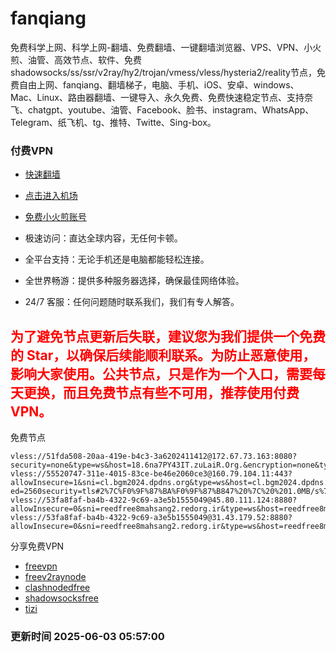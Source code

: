 # fanqiang

免费科学上网、科学上网-翻墙、免费翻墙、一键翻墙浏览器、VPS、VPN、小火煎、油管、高效节点、软件、免费shadowsocks/ss/ssr/v2ray/hy2/trojan/vmess/vless/hysteria2/reality节点，免费自由上网、fanqiang、翻墙梯子，电脑、手机、iOS、安卓、windows、Mac、Linux、路由器翻墙、一键导入、永久免费、免费快速稳定节点、支持奈飞、chatgpt、youtube、油管、Facebook、脸书、instagram、WhatsApp、Telegram、纸飞机、tg、推特、Twitte、Sing-box。

### 付费VPN
* [快速翻墙](https://uhuio.top/) 

* [点击进入机场](https://uhuio.top/) 

* [免费小火煎账号](https://free-clash.top/) 

* 极速访问：直达全球内容，无任何卡顿。

* 全平台支持：无论手机还是电脑都能轻松连接。

* 全世界畅游：提供多种服务器选择，确保最佳网络体验。

* 24/7 客服：任何问题随时联系我们，我们有专人解答。

## <font color="red">为了避免节点更新后失联，建议您为我们提供一个免费的 Star，以确保后续能顺利联系。为防止恶意使用，影响大家使用。公共节点，只是作为一个入口，需要每天更换，而且免费节点有些不可用，推荐使用付费VPN。</font>

免费节点

```
vless://51fda508-20aa-419e-b4c3-3a6202411412@172.67.73.163:8080?security=none&type=ws&host=18.6na7PY43IT.zuLaiR.Org.&encryption=none&type=ws&path=%2F&sni=18.6na7PY43IT.zuLaiR.Org.&headerType=none#%F0%9F%87%BA%F0%9F%87%B8_US_%E7%BE%8E%E5%9B%BD_3
vless://55520747-311e-4015-83ce-be46e2060ce3@160.79.104.11:443?allowInsecure=1&sni=cl.bgm2024.dpdns.org&type=ws&host=cl.bgm2024.dpdns.org&path=/?ed=2560security=tls#2%7C%F0%9F%87%BA%F0%9F%87%B847%20%7C%20%201.0MB/s%7C0%25%7CDisney%7COpen...
vless://53fa8faf-ba4b-4322-9c69-a3e5b1555049@45.80.111.124:8880?allowInsecure=0&sni=reedfree8mahsang2.redorg.ir&type=ws&host=reedfree8mahsang2.redorg.ir&path=/#14%7CDE_speednode_0018
vless://53fa8faf-ba4b-4322-9c69-a3e5b1555049@31.43.179.52:8880?allowInsecure=0&sni=reedfree8mahsang2.redorg.ir&type=ws&host=reedfree8mahsang2.redorg.ir&path=/#14%7CKZ_speednode_0041
```
分享免费VPN
* [freevpn](https://github.com/asdsadsddas123/freevpn)
* [freev2raynode](https://github.com/asdsadsddas123/freev2raynode)
* [clashnodedfree](https://github.com/asdsadsddas123/clashnodedfree)
* [shadowsocksfree](https://github.com/asdsadsddas123/shadowsocksfree)
* [tizi](https://github.com/asdsadsddas123/tizi)
### 更新时间 2025-06-03 05:57:00 